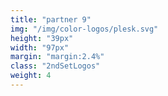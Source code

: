 ```yaml
---
title: "partner 9"
img: "/img/color-logos/plesk.svg"
height: "39px"
width: "97px"
margin: "margin:2.4%"
class: "2ndSetLogos"
weight: 4
---
```

